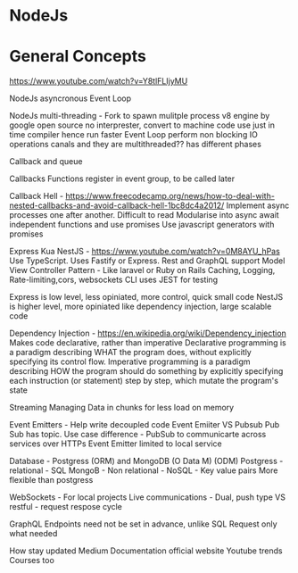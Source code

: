# NodeJs

# General Concepts
https://www.youtube.com/watch?v=Y8tlFLIjyMU

NodeJs asyncronous
Event Loop

NodeJs multi-threading - Fork to spawn mulitple process
v8 engine by google 
    open source
    no interprester, convert to machine code
    use just in time compiler hence run faster
Event Loop
    perform non blocking IO operations
    canals and they are multithreaded??
    has different phases

Callback and queue

Callbacks
    Functions register in event group, to be called later
    
Callback Hell - https://www.freecodecamp.org/news/how-to-deal-with-nested-callbacks-and-avoid-callback-hell-1bc8dc4a2012/
    Implement async processes one after another. Difficult to read
    Modularise into async await independent functions and use promises
    Use javascript generators with promises
    
Express
Kua
NestJS - https://www.youtube.com/watch?v=0M8AYU_hPas
    Use TypeScript. 
    Uses Fastify or Express.
    Rest and GraphQL support
    Model View Controller Pattern - Like laravel or Ruby on Rails
    Caching, Logging, Rate-limiting,cors, websockets
    CLI uses JEST for testing
    
Express is low level, less opiniated, more control, quick small code
NestJS is higher level, more opiniated like dependency injection, large scalable code

Dependency Injection - https://en.wikipedia.org/wiki/Dependency_injection
    Makes code declarative, rather than imperative
    Declarative programming is a paradigm describing WHAT the program does, without explicitly specifying its control flow. Imperative programming is a paradigm describing HOW the program should do something by explicitly specifying each instruction (or statement) step by step, which mutate the program's state
   
Streaming
    Managing Data in chunks for less load on memory

Event Emitters - Help write decoupled code
Event Emiiter VS Pubsub
    Pub Sub has topic.
    Use case difference - PubSub to communicarte across services over HTTPs
    Event Emitter limited to local service

Database - Postgress (ORM) and MongoDB (O Data M) (ODM)
    Postgress - relational - SQL
    MongoB - Non relational - NoSQL - Key value pairs
        More flexible than postgress

WebSockets - For local projects
    Live communications - Dual, push type
    VS restful - request respose cycle

GraphQL
    Endpoints need not be set in advance, unlike SQL
    Request only what needed
    
How stay updated
    Medium
    Documentation official website
    Youtube trends
    Courses too
